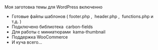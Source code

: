 Моя заготовка темы для WordPress включенно 
- Готовые файлы шаблонов ( footer.php ,  header.php ,  functions.php и т.д. )
- Подключено библиотека  carbon-fields
- Для работы с миниатюрами  kama-thumbnail
- Поддержка WooCommerce 
- И куча всего...
